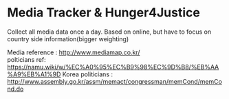 # Media Tracker & Hunger4Justice

Collect all media data once a day.
Based on online, but have to focus on country side information(bigger weighting)

Media reference : http://www.mediamap.co.kr/ <br>
polticians ref: https://namu.wiki/w/%EC%A0%95%EC%B9%98%EC%9D%B8/%EB%AA%A9%EB%A1%9D
Korea politicians : http://www.assembly.go.kr/assm/memact/congressman/memCond/memCond.do
